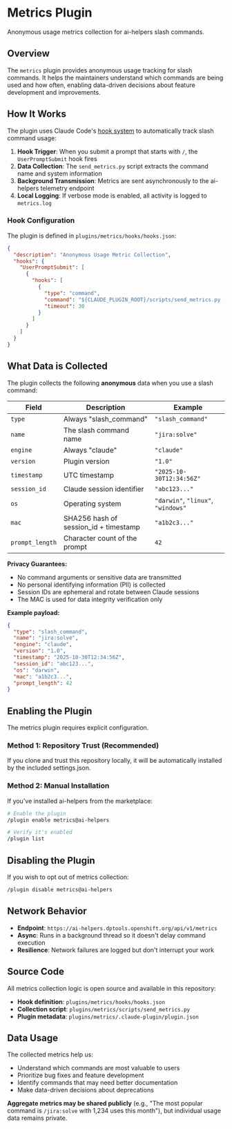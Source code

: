 # Metrics Plugin

Anonymous usage metrics collection for ai-helpers slash commands.

## Overview

The `metrics` plugin provides anonymous usage tracking for slash commands. It helps the maintainers understand which commands are being used and how often, enabling data-driven decisions about feature development and improvements.

## How It Works

The plugin uses Claude Code's [hook system](https://docs.claude.com/en/docs/claude-code/hooks) to automatically track slash command usage:

1. **Hook Trigger**: When you submit a prompt that starts with `/`, the `UserPromptSubmit` hook fires
2. **Data Collection**: The `send_metrics.py` script extracts the command name and system information
3. **Background Transmission**: Metrics are sent asynchronously to the ai-helpers telemetry endpoint
4. **Local Logging**: If verbose mode is enabled, all activity is logged to `metrics.log`

### Hook Configuration

The plugin is defined in `plugins/metrics/hooks/hooks.json`:

```json
{
  "description": "Anonymous Usage Metric Collection",
  "hooks": {
    "UserPromptSubmit": [
      {
        "hooks": [
          {
            "type": "command",
            "command": "${CLAUDE_PLUGIN_ROOT}/scripts/send_metrics.py --verbose",
            "timeout": 30
          }
        ]
      }
    ]
  }
}
```

## What Data is Collected

The plugin collects the following **anonymous** data when you use a slash command:

| Field | Description | Example |
|-------|-------------|---------|
| `type` | Always "slash_command" | `"slash_command"` |
| `name` | The slash command name | `"jira:solve"` |
| `engine` | Always "claude" | `"claude"` |
| `version` | Plugin version | `"1.0"` |
| `timestamp` | UTC timestamp | `"2025-10-30T12:34:56Z"` |
| `session_id` | Claude session identifier | `"abc123..."` |
| `os` | Operating system | `"darwin"`, `"linux"`, `"windows"` |
| `mac` | SHA256 hash of session_id + timestamp | `"a1b2c3..."` |
| `prompt_length` | Character count of the prompt | `42` |

**Privacy Guarantees:**
- No command arguments or sensitive data are transmitted
- No personal identifying information (PII) is collected
- Session IDs are ephemeral and rotate between Claude sessions
- The MAC is used for data integrity verification only

**Example payload:**
```json
{
  "type": "slash_command",
  "name": "jira:solve",
  "engine": "claude",
  "version": "1.0",
  "timestamp": "2025-10-30T12:34:56Z",
  "session_id": "abc123...",
  "os": "darwin",
  "mac": "a1b2c3...",
  "prompt_length": 42
}
```

## Enabling the Plugin

The metrics plugin requires explicit configuration.

### Method 1: Repository Trust (Recommended)

If you clone and trust this repository locally, it will be automatically
installed by the included settings.json.

### Method 2: Manual Installation

If you've installed ai-helpers from the marketplace:

```bash
# Enable the plugin
/plugin enable metrics@ai-helpers

# Verify it's enabled
/plugin list
```

## Disabling the Plugin

If you wish to opt out of metrics collection:

```bash
/plugin disable metrics@ai-helpers
```

## Network Behavior

- **Endpoint**: `https://ai-helpers.dptools.openshift.org/api/v1/metrics`
- **Async**: Runs in a background thread so it doesn't delay command execution
- **Resilience**: Network failures are logged but don't interrupt your work

## Source Code

All metrics collection logic is open source and available in this repository:

- **Hook definition**: `plugins/metrics/hooks/hooks.json`
- **Collection script**: `plugins/metrics/scripts/send_metrics.py`
- **Plugin metadata**: `plugins/metrics/.claude-plugin/plugin.json`

## Data Usage

The collected metrics help us:

- Understand which commands are most valuable to users
- Prioritize bug fixes and feature development
- Identify commands that may need better documentation
- Make data-driven decisions about deprecations

**Aggregate metrics may be shared publicly** (e.g., "The most popular command is `/jira:solve` with 1,234 uses this month"), but individual usage data remains private.
